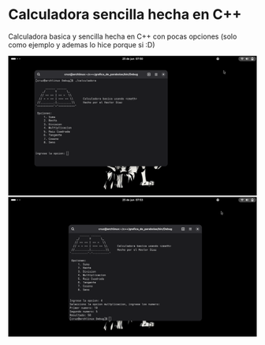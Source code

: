 # Calculadora sencilla hecha en C++
Calculadora basica y sencilla hecha en C++ con pocas opciones (solo como ejemplo y ademas lo hice porque si :D)

![Imagen del resultado](img/1.png)
![Imagen del resultado](img/2.png)
